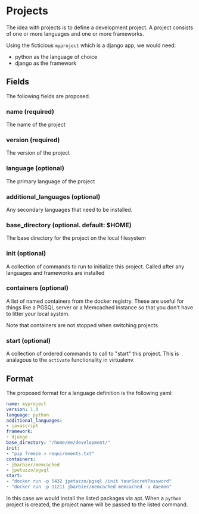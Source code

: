 # Projects

The idea with projects is to define a development project. A project consists of one or more languages and one or more frameworks.

Using the ficticious `myproject` which is a django app, we would need:

- python as the language of choice
- django as the framework

## Fields
The following fields are proposed.

### name (required)
The name of the project

### version (required)
The version of the project

### language (optional)
The primary language of the project

### additional\_languages (optional)
Any secondary languages that need to be installed.

### base\_directory (optional. default: $HOME)
The base directory for the project on the local filesystem

### init (optional)
A collection of commands to run to initialize this project. Called after any languages and frameworks are installed

### containers (optional)
A list of named containers from the docker registry. These are useful for things like a PGSQL server or a Memcached instance so that you don't have to litter your local system.

Note that containers are not stopped when switching projects.

### start (optional)
A collection of ordered commands to call to "start" this project. This is analagous to the `activate` functionality in virtualenv.

## Format
The proposed format for a language definition is the following yaml:

```yaml
name: myproject
version: 1.0
language: python
additional_languages:
- javascript
framework:
- django
base_directory: "/home/me/development/"
init:
- "pip freeze > requirements.txt"
containers:
- jbarbier/memcached
- jpetazzo/pgsql
start:
- "docker run -p 5432 jpetazzo/pgsql /init YourSecretPassword"
- "docker run -p 11211 jbarbier/memcached memcached -u daemon"
```

In this case we would install the listed packages via apt. When a `python` project is created, the project name will be passed to the listed command.
